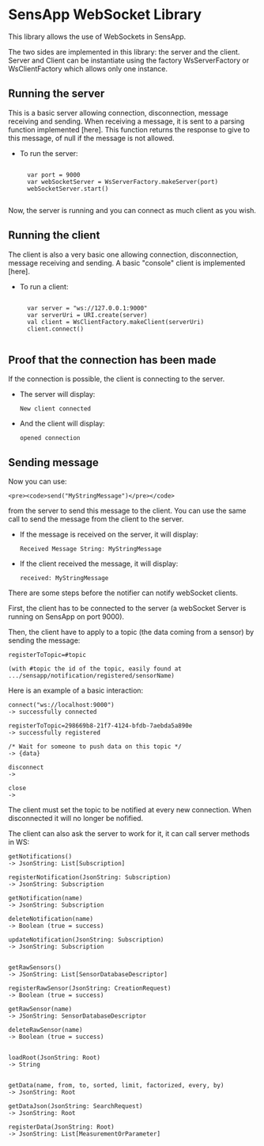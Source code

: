 # SensApp WebSocket Library

This library allows the use of WebSockets in SensApp.

The two sides are implemented in this library: the server and the client.
Server and Client can be instantiate using the factory WsServerFactory or WsClientFactory which allows only one instance.

## Running the server

This is a basic server allowing connection, disconnection, message receiving and sending. When receiving a message, it
is sent to a parsing function implemented [here]. This function returns the response to give to this message, of null
if the message is not allowed.

* To run the server:

    <pre><code>
    var port = 9000
    var webSocketServer = WsServerFactory.makeServer(port)
    webSocketServer.start()
    </pre></code>

Now, the server is running and you can connect as much client as you wish.

## Running the client

The client is also a very basic one allowing connection, disconnection, message receiving and sending. A basic "console"
client is implemented [here].

* To run a client:

    <pre><code>
    var server = "ws://127.0.0.1:9000"
    var serverUri = URI.create(server)
    val client = WsClientFactory.makeClient(serverUri)
    client.connect()
    </pre></code>

## Proof that the connection has been made

If the connection is possible, the client is connecting to the server.
* The server will display:

    <pre><code>New client connected</pre></code>

* And the client will display:

    <pre><code>opened connection</pre></code>

## Sending message

Now you can use:

    <pre><code>send("MyStringMessage")</pre></code>

from the server to send this message to the client. You can use the same call to send the message from the client to
the server.

* If the message is received on the server, it will display:

    <pre><code>Received Message String: MyStringMessage</pre></code>

* If the client received the message, it will display:

    <pre><code>received: MyStringMessage</pre></code>







There are some steps before the notifier can notify webSocket clients.


First, the client has to be connected to the server (a webSocket Server is running on SensApp on port 9000).

Then, the client have to apply to a topic (the data coming from a sensor) by sending the message:

    registerToTopic=#topic

    (with #topic the id of the topic, easily found at .../sensapp/notification/registered/sensorName)

Here is an example of a basic interaction:

    connect("ws://localhost:9000")
    -> successfully connected

    registerToTopic=298669b8-21f7-4124-bfdb-7aebda5a890e
    -> successfully registered

    /* Wait for someone to push data on this topic */
    -> {data}

    disconnect
    ->

    close
    ->


The client must set the topic to be notified at every new connection. When disconnected it will no longer be nofified.

The client can also ask the server to work for it, it can call server methods in WS:

    getNotifications()
    -> JsonString: List[Subscription]

    registerNotification(JsonString: Subscription)
    -> JsonString: Subscription

    getNotification(name)
    -> JsonString: Subscription

    deleteNotification(name)
    -> Boolean (true = success)

    updateNotification(JsonString: Subscription)
    -> JsonString: Subscription


    getRawSensors()
    -> JSonString: List[SensorDatabaseDescriptor]

    registerRawSensor(JsonString: CreationRequest)
    -> Boolean (true = success)

    getRawSensor(name)
    -> JSonString: SensorDatabaseDescriptor

    deleteRawSensor(name)
    -> Boolean (true = success)


    loadRoot(JsonString: Root)
    -> String


    getData(name, from, to, sorted, limit, factorized, every, by)
    -> JsonString: Root

    getDataJson(JsonString: SearchRequest)
    -> JsonString: Root

    registerData(JsonString: Root)
    -> JsonString: List[MeasurementOrParameter]
